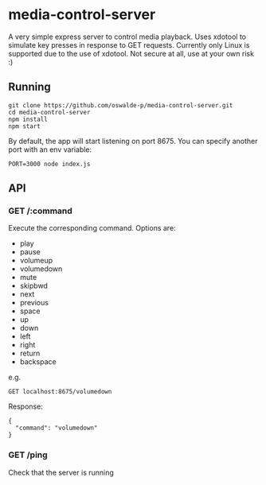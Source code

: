 # media-control-server

A very simple express server to control media playback. Uses xdotool to simulate key presses in response to GET requests. Currently only Linux is supported due to the use of xdotool. Not secure at all, use at your own risk :)

## Running

```
git clone https://github.com/oswalde-p/media-control-server.git
cd media-control-server
npm install
npm start
```

By default, the app will start listening on port 8675. You can specify another port with an env variable:
```
PORT=3000 node index.js
```

## API

### GET /:command
Execute the corresponding command. Options are: 
- play
- pause
- volumeup
- volumedown
- mute
- skipbwd
- next
- previous
- space
- up
- down
- left
- right
- return
- backspace

e.g.
```
GET localhost:8675/volumedown
```
Response:
```
{
  "command": "volumedown"
}
```

### GET /ping
Check that the server is running

